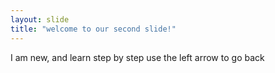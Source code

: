 ```yaml
---
layout: slide
title: "welcome to our second slide!"
---
```

I am new, and learn step by step
use the left arrow to go back
